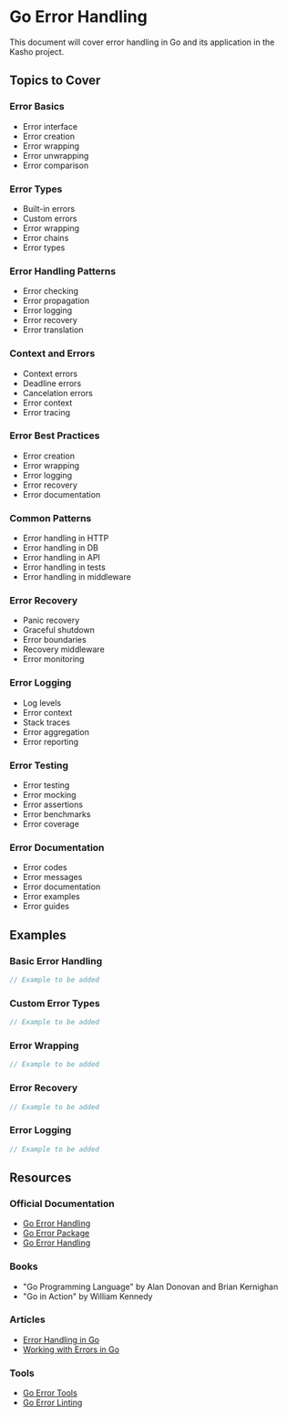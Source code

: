 # Go Error Handling

This document will cover error handling in Go and its application in the Kasho project.

## Topics to Cover

### Error Basics
- Error interface
- Error creation
- Error wrapping
- Error unwrapping
- Error comparison

### Error Types
- Built-in errors
- Custom errors
- Error wrapping
- Error chains
- Error types

### Error Handling Patterns
- Error checking
- Error propagation
- Error logging
- Error recovery
- Error translation

### Context and Errors
- Context errors
- Deadline errors
- Cancelation errors
- Error context
- Error tracing

### Error Best Practices
- Error creation
- Error wrapping
- Error logging
- Error recovery
- Error documentation

### Common Patterns
- Error handling in HTTP
- Error handling in DB
- Error handling in API
- Error handling in tests
- Error handling in middleware

### Error Recovery
- Panic recovery
- Graceful shutdown
- Error boundaries
- Recovery middleware
- Error monitoring

### Error Logging
- Log levels
- Error context
- Stack traces
- Error aggregation
- Error reporting

### Error Testing
- Error testing
- Error mocking
- Error assertions
- Error benchmarks
- Error coverage

### Error Documentation
- Error codes
- Error messages
- Error documentation
- Error examples
- Error guides

## Examples

### Basic Error Handling
```go
// Example to be added
```

### Custom Error Types
```go
// Example to be added
```

### Error Wrapping
```go
// Example to be added
```

### Error Recovery
```go
// Example to be added
```

### Error Logging
```go
// Example to be added
```

## Resources

### Official Documentation
- [Go Error Handling](https://golang.org/doc/effective_go#errors)
- [Go Error Package](https://pkg.go.dev/errors)
- [Go Error Handling](https://blog.golang.org/error-handling-and-go)

### Books
- "Go Programming Language" by Alan Donovan and Brian Kernighan
- "Go in Action" by William Kennedy

### Articles
- [Error Handling in Go](https://blog.golang.org/error-handling-and-go)
- [Working with Errors in Go](https://blog.golang.org/go1.13-errors)

### Tools
- [Go Error Tools](https://pkg.go.dev/golang.org/x/tools)
- [Go Error Linting](https://github.com/kisielk/errcheck) 